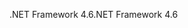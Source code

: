 <span data-ttu-id="b3f69-101">.NET Framework 4.6</span><span class="sxs-lookup"><span data-stu-id="b3f69-101">.NET Framework 4.6</span></span>